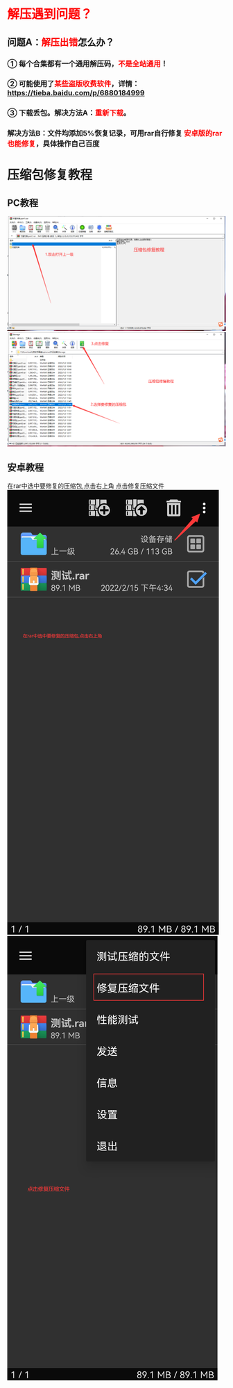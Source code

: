# <font color='red'>解压遇到问题？</font>
## 问题A：<font color='red'>解压出错</font>怎么办？ 
### ① 每个合集都有一个通用解压码，<font color='red'>不是全站通用</font>！
### ② 可能使用了<font color='red'>某些盗版收费软件</font>，详情： https://tieba.baidu.com/p/6880184999 
### ③ 下载丢包。解决方法A：<font color='red'>重新下载</font>。
### 解决方法B：文件均添加5%恢复记录，可用rar自行修复 <font color='red'>安卓版的rar也能修复</font>，具体操作自己百度
# 压缩包修复教程

## PC教程
![Alt text](./img/rar1.jpg)
![Alt text](./img/rar2.jpg)
## 安卓教程
在rar中选中要修复的压缩包,点击右上角
点击修复压缩文件
![Alt text](./img/rar3.jpg)
![Alt text](./img/rar4.jpg)